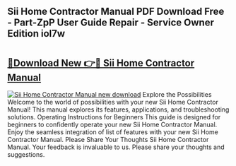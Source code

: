 ## Sii Home Contractor Manual PDF Download Free - Part-ZpP User Guide Repair - Service Owner Edition iol7w

# <h2><a href="http://bc62156.oget.top/?id=Sii+Home+Contractor+Manual">🔗Download New 👉🔴 Sii Home Contractor Manual</a></h2>

[![Sii Home Contractor Manual new download](https://i.imgur.com/5g1atiW.png)](http://bc62156.oget.top/?id=Sii+Home+Contractor+Manual)
Explore the Possibilities Welcome to the world of possibilities with your new Sii Home Contractor Manual! This manual explores its features, applications, and troubleshooting solutions. Operating Instructions for Beginners This guide is designed for beginners to confidently operate your new Sii Home Contractor Manual. Enjoy the seamless integration of list of features with your new Sii Home Contractor Manual. Please Share Your Thoughts Sii Home Contractor Manual. Your feedback is invaluable to us. Please share your thoughts and suggestions.
